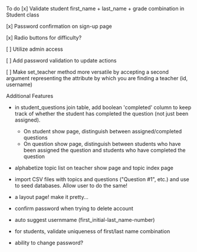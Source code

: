 To do
[x] Validate student first_name + last_name + grade combination in Student class

[x] Password confirmation on sign-up page

[x] Radio buttons for difficulty?

[ ] Utilize admin access

[ ] Add password validation to update actions

[ ] Make set_teacher method more versatile by accepting a second argument representing the attribute by which you are finding a teacher (id, username)

Additional Features
- in student_questions join table, add boolean 'completed' column to keep track of whether the student has completed the question (not just been assigned).
    * On student show page, distinguish between assigned/completed questions
    * On question show page, distinguish between students who have been assigned the question and students who have completed the question

- alphabetize topic list on teacher show page and topic index page

- import CSV files with topics and questions ("Question #1", etc.) and use to seed databases. Allow user to do the same!

- a layout page! make it pretty...

- confirm password when trying to delete account

- auto suggest usernmame (first_initial-last_name-number)

- for students, validate uniqueness of first/last name combination

- ability to change password?

